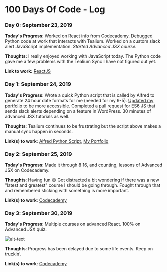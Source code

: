 # 100 Days Of Code - Log

### Day 0: September 23, 2019

**Today's Progress**: Worked on React info from Codecademy. Debugged Python code at work that interacts with Tealium. Worked on a custom slack alert JavaScript implementation. _Started Advanced JSX course._

**Thoughts:** I really enjoyed working with JavaScript today. The Python code gave me a few problems with the Tealium Sync I have not figured out yet.

**Link to work:** [ReactJS](https://www.codecademy.com)

### Day 1: September 24, 2019

**Today's Progress**: Wrote a quick Python script that is called by Alfred to generate 24 hour date formats for me (needed for my 9-5). [Updated my portfolio](https://creatingdrew.com) to be more accessible. Completed a pull request for ES6 JS that sends slack alerts depending on a feature in WordPress. 30 minutes of advanced JSX tutorials as well.

**Thoughts**: Tealium continues to be frustrating but the script above makes a manual sync happen in seconds.

**Link(s) to work**: [Alfred Python Script](https://github.com/DrewDouglass/GenerateHours), [My Portfolio](https://creatingdrew.com)

### Day 2: September 25, 2019

**Today's Progress**: Made it through ~~8~~ 16, and counting, lessons of Advanced JSX on Codecademy. 

**Thoughts**: Having fun :smile: Got distracted a bit wondering if there was a new "latest and greatest" course I should be going through. Fought through that and remembered sticking with something is more important.

**Link(s) to work**: [Codecademy](https://www.codecademy.com)

### Day 3: September 30, 2019

**Today's Progress**: Multiple courses on advanced React. 100% on Advanced JSX quiz. 

![alt-text](https://i.imgur.com/rJkXO9G.png "Advanced JSX Quiz Results - 100%")

**Thoughts**: Progress has been delayed due to some life events. Keep on truckin'. 

**Link(s) to work**: [Codecademy](https://www.codecademy.com)